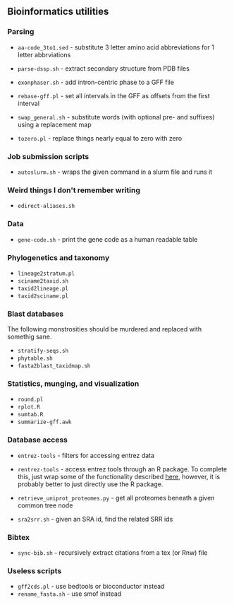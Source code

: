 ## Bioinformatics utilities

### Parsing

 * `aa-code_3to1.sed` - substitute 3 letter amino acid abbreviations for
   1 letter abbrviations

 * `parse-dssp.sh` - extract secondary structure from PDB files

 * `exonphaser.sh` - add intron-centric phase to a GFF file

 * `rebase-gff.pl` - set all intervals in the GFF as offsets from the first interval 

 * `swap_general.sh` - substitute words (with optional pre- and suffixes) using
   a replacement map

 * `tozero.pl` - replace things nearly equal to zero with zero

### Job submission scripts

 * `autoslurm.sh` - wraps the given command in a slurm file and runs it

### Weird things I don't remember writing
 
 * `edirect-aliases.sh`

### Data

 * `gene-code.sh` - print the gene code as a human readable table

### Phylogenetics and taxonomy

 * `lineage2stratum.pl`
 * `sciname2taxid.sh`
 * `taxid2lineage.pl`
 * `taxid2sciname.pl`

### Blast databases

 The following monstrosities should be murdered and replaced with somethig sane.

 * `stratify-seqs.sh`
 * `phytable.sh`
 * `fasta2blast_taxidmap.sh`

### Statistics, munging, and visualization

 * `round.pl`
 * `rplot.R`
 * `sumtab.R`
 * `summarize-gff.awk`

### Database access

 * `entrez-tools` - filters for accessing entrez data

 * `rentrez-tools` - access entrez tools through an R package. To complete
   this, just wrap some of the functionality described
   [here](https://ropensci.org/tutorials/rentrez_tutorial.html), however, it is
   probably better to just directly use the R package.

 * `retrieve_uniprot_proteomes.py` -  get all proteomes beneath a given common tree node

 * `sra2srr.sh` - given an SRA id, find the related SRR ids

### Bibtex

 * `sync-bib.sh` - recursively extract citations from a tex (or Rnw) file

### Useless scripts

 * `gff2cds.pl` - use bedtools or bioconductor instead
 * `rename_fasta.sh` - use smof instead
